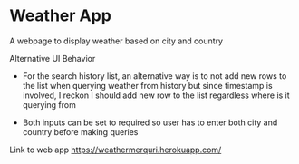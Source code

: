 # Weather App
A webpage to display weather based on city and country

Alternative UI Behavior
- For the search history list, an alternative way is to not add new rows to the list when querying weather from history but since timestamp is involved, I reckon I should add new row to the list regardless where is it querying from

- Both inputs can be set to required so user has to enter both city and country before making queries

Link to web app
https://weathermerquri.herokuapp.com/
